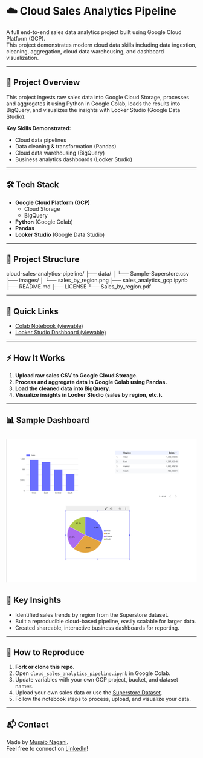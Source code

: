 # ☁️ Cloud Sales Analytics Pipeline

A full end-to-end sales data analytics project built using Google Cloud Platform (GCP).  
This project demonstrates modern cloud data skills including data ingestion, cleaning, aggregation, cloud data warehousing, and dashboard visualization.

---

## 🚀 Project Overview

This project ingests raw sales data into Google Cloud Storage, processes and aggregates it using Python in Google Colab, loads the results into BigQuery, and visualizes the insights with Looker Studio (Google Data Studio).

**Key Skills Demonstrated:**  
- Cloud data pipelines
- Data cleaning & transformation (Pandas)
- Cloud data warehousing (BigQuery)
- Business analytics dashboards (Looker Studio)

---

## 🛠️ Tech Stack

- **Google Cloud Platform (GCP)**
  - Cloud Storage
  - BigQuery
- **Python** (Google Colab)
- **Pandas**
- **Looker Studio** (Google Data Studio)

---

## 📂 Project Structure

cloud-sales-analytics-pipeline/
├── data/
│   └── Sample-Superstore.csv
├── images/
│   └── sales_by_region.png
├── sales_analytics_gcp.ipynb
├── README.md
├── LICENSE
└── Sales_by_region.pdf


---

## 🔗 Quick Links

- [Colab Notebook (viewable)](link-to-your-notebook-if-public)
- [Looker Studio Dashboard (viewable)](link-to-dashboard-if-public)

---

## ⚡ How It Works

1. **Upload raw sales CSV to Google Cloud Storage.**
2. **Process and aggregate data in Google Colab using Pandas.**
3. **Load the cleaned data into BigQuery.**
4. **Visualize insights in Looker Studio (sales by region, etc.).**

---

## 📊 Sample Dashboard

![Sales by Region](images/sales_by_region.png)
---

## 📝 Key Insights

- Identified sales trends by region from the Superstore dataset.
- Built a reproducible cloud-based pipeline, easily scalable for larger data.
- Created shareable, interactive business dashboards for reporting.

---

## 🏁 How to Reproduce

1. **Fork or clone this repo.**
2. Open `cloud_sales_analytics_pipeline.ipynb` in Google Colab.
3. Update variables with your own GCP project, bucket, and dataset names.
4. Upload your own sales data or use the [Superstore Dataset](https://www.kaggle.com/datasets/vivek468/superstore-dataset-final).
5. Follow the notebook steps to process, upload, and visualize your data.

---

## 📬 Contact

Made by [Musaib Nagani](https://github.com/MusaibNagani).  
Feel free to connect on [LinkedIn](https://www.linkedin.com/in/musaib-nagani/)!
